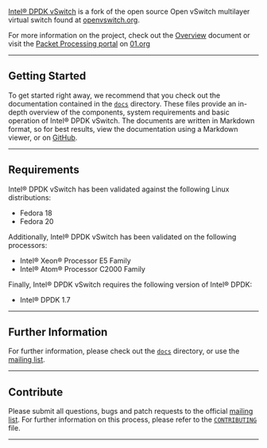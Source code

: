 [Intel® DPDK vSwitch][dpdk-ovs-github] is a fork of the open source Open vSwitch multilayer virtual switch found at [openvswitch.org].

For more information on the project, check out the [Overview][intro] document or visit the [Packet Processing portal][01org-packet] on [01.org][01org-packet]

______

## Getting Started

To get started right away, we recommend that you check out the documentation contained in the [`docs`][docs] directory. These files provide an in-depth overview of the components, system requirements and basic operation of Intel® DPDK vSwitch. The documents are written in Markdown format, so for best results, view the documentation using a Markdown viewer, or on [GitHub][docs].

______

## Requirements

Intel® DPDK vSwitch has been validated against the following Linux distributions:

* Fedora 18
* Fedora 20

Additionally, Intel® DPDK vSwitch has been validated on the following processors:

* Intel® Xeon® Processor E5 Family
* Intel® Atom® Processor C2000 Family

Finally, Intel® DPDK vSwitch requires the following version of Intel® DPDK:

* Intel® DPDK 1.7

______

## Further Information

For further information, please check out the [`docs`][docs] directory, or use the [mailing list].

______

## Contribute

Please submit all questions, bugs and patch requests to the official [mailing list]. For further information on this process, please refer to the [`CONTRIBUTING`][contribute] file.

______

[dpdk-ovs-github]: http://github.com/01org/dpdk-ovs
[openvswitch.org]: http://openvswitch.org
[mailing list]: https://lists.01.org/mailman/listinfo/dpdk-ovs
[01org-packet]: https://01.org/packet-processing/
[docs]: docs
[intro]: docs/01_Overview.md
[contribute]: CONTRIBUTING.md
